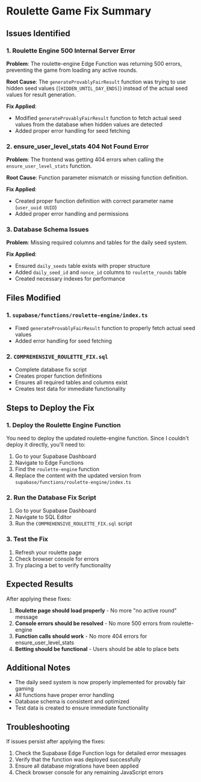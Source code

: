 # Roulette Game Fix Summary

## Issues Identified

### 1. Roulette Engine 500 Internal Server Error
**Problem**: The roulette-engine Edge Function was returning 500 errors, preventing the game from loading any active rounds.

**Root Cause**: The `generateProvablyFairResult` function was trying to use hidden seed values (`[HIDDEN_UNTIL_DAY_ENDS]`) instead of the actual seed values for result generation.

**Fix Applied**: 
- Modified `generateProvablyFairResult` function to fetch actual seed values from the database when hidden values are detected
- Added proper error handling for seed fetching

### 2. ensure_user_level_stats 404 Not Found Error
**Problem**: The frontend was getting 404 errors when calling the `ensure_user_level_stats` function.

**Root Cause**: Function parameter mismatch or missing function definition.

**Fix Applied**:
- Created proper function definition with correct parameter name (`user_uuid UUID`)
- Added proper error handling and permissions

### 3. Database Schema Issues
**Problem**: Missing required columns and tables for the daily seed system.

**Fix Applied**:
- Ensured `daily_seeds` table exists with proper structure
- Added `daily_seed_id` and `nonce_id` columns to `roulette_rounds` table
- Created necessary indexes for performance

## Files Modified

### 1. `supabase/functions/roulette-engine/index.ts`
- Fixed `generateProvablyFairResult` function to properly fetch actual seed values
- Added error handling for seed fetching

### 2. `COMPREHENSIVE_ROULETTE_FIX.sql`
- Complete database fix script
- Creates proper function definitions
- Ensures all required tables and columns exist
- Creates test data for immediate functionality

## Steps to Deploy the Fix

### 1. Deploy the Roulette Engine Function
You need to deploy the updated roulette-engine function. Since I couldn't deploy it directly, you'll need to:

1. Go to your Supabase Dashboard
2. Navigate to Edge Functions
3. Find the `roulette-engine` function
4. Replace the content with the updated version from `supabase/functions/roulette-engine/index.ts`

### 2. Run the Database Fix Script
1. Go to your Supabase Dashboard
2. Navigate to SQL Editor
3. Run the `COMPREHENSIVE_ROULETTE_FIX.sql` script

### 3. Test the Fix
1. Refresh your roulette page
2. Check browser console for errors
3. Try placing a bet to verify functionality

## Expected Results

After applying these fixes:

1. **Roulette page should load properly** - No more "no active round" message
2. **Console errors should be resolved** - No more 500 errors from roulette-engine
3. **Function calls should work** - No more 404 errors for ensure_user_level_stats
4. **Betting should be functional** - Users should be able to place bets

## Additional Notes

- The daily seed system is now properly implemented for provably fair gaming
- All functions have proper error handling
- Database schema is consistent and optimized
- Test data is created to ensure immediate functionality

## Troubleshooting

If issues persist after applying the fixes:

1. Check the Supabase Edge Function logs for detailed error messages
2. Verify that the function was deployed successfully
3. Ensure all database migrations have been applied
4. Check browser console for any remaining JavaScript errors